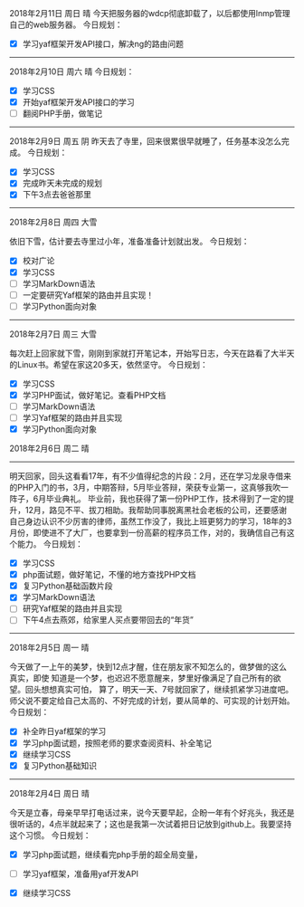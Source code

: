 2018年2月11日 周日 晴
今天把服务器的wdcp彻底卸载了，以后都使用lnmp管理自己的web服务器。
今日规划：
- [x] 学习yaf框架开发API接口，解决ng的路由问题

---

2018年2月10日 周六 晴
今日规划：
- [x] 学习CSS
- [x] 开始yaf框架开发API接口的学习
- [ ] 翻阅PHP手册，做笔记

---

2018年2月9日 周五 阴
昨天去了寺里，回来很累很早就睡了，任务基本没怎么完成。
今日规划：
- [x] 学习CSS
- [x] 完成昨天未完成的规划
- [x] 下午3点去爸爸那里

---

2018年2月8日 周四 大雪

依旧下雪，估计要去寺里过小年，准备准备计划就出发。
今日规划：
- [x] 校对广论
- [x] 学习CSS
- [ ] 学习MarkDown语法
- [ ] 一定要研究Yaf框架的路由并且实现！
- [ ] 学习Python面向对象

---

2018年2月7日 周三 大雪

每次赶上回家就下雪，刚刚到家就打开笔记本，开始写日志，今天在路看了大半天的Linux书。希望在家这20多天，依然坚守。
今日规划：
- [x] 学习CSS
- [x] 学习PHP面试，做好笔记。查看PHP文档
- [ ] 学习MarkDown语法
- [ ] 学习Yaf框架的路由并且实现
- [x] 学习Python面向对象

2018年2月6日 周二 晴

---

明天回家，回头这看看17年，有不少值得纪念的片段：2月，还在学习龙泉寺借来的PHP入门的书，3月，中期答辩，5月毕业答辩，荣获专业第一，这真够我吹一阵子，6月毕业典礼。
毕业前，我也获得了第一份PHP工作，技术得到了一定的提升，12月，路见不平、拔刀相助。我帮助同事脱离黑社会老板的公司，还要感谢自己身边认识不少厉害的律师，虽然工作没了，我比上班更努力的学习，18年的3月份，即使进不了大厂，也要拿到一份高薪的程序员工作，对的，我确信自己有这个能力。
今日规划：
- [x] 学习CSS
- [x] php面试题，做好笔记，不懂的地方查找PHP文档
- [x] 复习Python基础函数片段
- [x] 学习MarkDown语法
- [ ] 研究Yaf框架的路由并且实现
- [ ] 下午4点去燕郊，给家里人买点要带回去的“年货”

---

2018年2月5日 周一 晴

今天做了一上午的美梦，快到12点才醒，住在朋友家不知怎么的，做梦做的这么真实，即使
知道是一个梦，也迟迟不愿意醒来，梦里好像满足了自己所有的欲望。回头想想真实可怕，
算了，明天一天、7号就回家了，继续抓紧学习进度吧。师父说不要定给自己太高的、不好完成的计划，要从简单的、可实现的计划开始。
今日规划：
- [x] 补全昨日yaf框架的学习
- [x] 学习php面试题，按照老师的要求查阅资料、补全笔记
- [x] 继续学习CSS
- [x] 复习Python基础知识

---

2018年2月4日 周日 晴

今天是立春，母亲早早打电话过来，说今天要早起，企盼一年有个好兆头，我还是很听话的，4点半就起来了；这也是我第一次试着把日记放到github上。我要坚持这个习惯。
今日规划：
- [x] 学习php面试题，继续看完php手册的超全局变量，
- [ ] 学习yaf框架，准备用yaf开发API
- [x] 继续学习CSS

